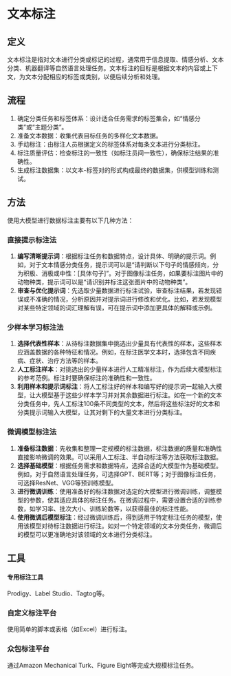 # 文本标注

## 定义

文本标注是指对文本进行分类或标记的过程，通常用于信息提取、情感分析、文本分类、机器翻译等自然语言处理任务。文本标注的目标是根据文本的内容或上下文，为文本分配相应的标签或类别，以便后续分析和处理。

## 流程

1. 确定分类任务和标签体系：设计适合任务需求的标签集合，如“情感分类”或“主题分类”。
2. 准备文本数据：收集代表目标任务的多样化文本数据。
3. 手动标注：由标注人员根据定义的标签体系对每条文本进行分类标注。
4. 标注质量评估：检查标注的一致性（如标注员间一致性），确保标注结果的准确性。
5. 生成标注数据集：以文本-标签对的形式构成最终的数据集，供模型训练和测试。

## 方法

使用大模型进行数据标注主要有以下几种方法：

### 直接提示标注法

1. **编写清晰提示词**：根据标注任务和数据特点，设计具体、明确的提示词。例如，对于文本情感分类任务，提示词可以是“请判断以下句子的情感倾向，分为积极、消极或中性：[具体句子]”。对于图像标注任务，如果要标注图片中的动物种类，提示词可以是“请识别并标注这张图片中的动物种类”。
2. **审查与优化提示词**：先选取少量数据进行标注试验，审查标注结果，若发现错误或不准确的情况，分析原因并对提示词进行修改和优化。比如，若发现模型对某些特定领域的词汇理解有误，可在提示词中添加更具体的解释或示例。

### 少样本学习标注法

1. **选择代表性样本**：从待标注数据集中挑选出少量具有代表性的样本，这些样本应涵盖数据的各种特征和情况。例如，在标注医学文本时，选择包含不同疾病、症状、治疗方法等的样本。
2. **人工标注样本**：对挑选出的少量样本进行人工精准标注，作为后续大模型标注的参考范例。标注时要确保标注的准确性和一致性。
3. **利用样本和提示词标注**：将人工标注好的样本和编写好的提示词一起输入大模型，让大模型基于这些少样本学习并对其余数据进行标注。如在一个新的文本分类任务中，先人工标注100条不同类型的文本，然后将这些标注好的文本和分类提示词输入大模型，让其对剩下的大量文本进行分类标注。

### 微调模型标注法

1. **准备标注数据**：先收集和整理一定规模的标注数据，标注数据的质量和准确性直接影响微调的效果。可以采用人工标注、半自动标注等方法获取标注数据。
2. **选择基础模型**：根据任务需求和数据特点，选择合适的大模型作为基础模型。例如，对于自然语言处理任务，可选择GPT、BERT等；对于图像标注任务，可选择ResNet、VGG等预训练模型。
3. **进行微调训练**：使用准备好的标注数据对选定的大模型进行微调训练，调整模型的参数，使其适应具体的标注任务。在微调过程中，需要设置合适的训练参数，如学习率、批次大小、训练轮数等，以获得最佳的标注性能。
4. **使用微调后模型标注**：经过微调训练后，得到适用于特定标注任务的模型，使用该模型对待标注数据进行标注。如对一个特定领域的文本分类任务，微调后的模型可以更准确地对该领域的文本进行分类标注。


## 工具

#### 专用标注工具

Prodigy、Label Studio、Tagtog等。

### 自定义标注平台

使用简单的脚本或表格（如Excel）进行标注。

### 众包标注平台

通过Amazon Mechanical Turk、Figure Eight等完成大规模标注任务。

